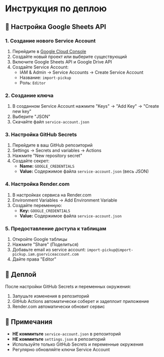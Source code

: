 # Инструкция по деплою

## 🔐 Настройка Google Sheets API

### 1. Создание нового Service Account

1. Перейдите в [Google Cloud Console](https://console.cloud.google.com/)
2. Создайте новый проект или выберите существующий
3. Включите Google Sheets API и Google Drive API
4. Создайте Service Account:
   - IAM & Admin → Service Accounts → Create Service Account
   - Название: `import-pickup`
   - Роль: `Editor`

### 2. Создание ключа

1. В созданном Service Account нажмите "Keys" → "Add Key" → "Create new key"
2. Выберите "JSON"
3. Скачайте файл `service-account.json`

### 3. Настройка GitHub Secrets

1. Перейдите в ваш GitHub репозиторий
2. Settings → Secrets and variables → Actions
3. Нажмите "New repository secret"
4. Создайте секрет:
   - **Name:** `GOOGLE_CREDENTIALS`
   - **Value:** Содержимое файла `service-account.json` (весь JSON)

### 4. Настройка Render.com

1. В настройках сервиса на Render.com
2. Environment Variables → Add Environment Variable
3. Создайте переменную:
   - **Key:** `GOOGLE_CREDENTIALS`
   - **Value:** Содержимое файла `service-account.json`

### 5. Предоставление доступа к таблицам

1. Откройте Google таблицы
2. Нажмите "Share" (Поделиться)
3. Добавьте email из service account: `import-pickup@import-pickup.iam.gserviceaccount.com`
4. Дайте права "Editor"

## 🚀 Деплой

После настройки GitHub Secrets и переменных окружения:

1. Запушьте изменения в репозиторий
2. GitHub Actions автоматически соберет и задеплоит приложение
3. Render.com автоматически обновит сервис

## 📝 Примечания

- **НЕ коммитьте** `service-account.json` в репозиторий
- **НЕ коммитьте** `settings.json` в репозиторий
- Используйте только GitHub Secrets и переменные окружения
- Регулярно обновляйте ключи Service Account 